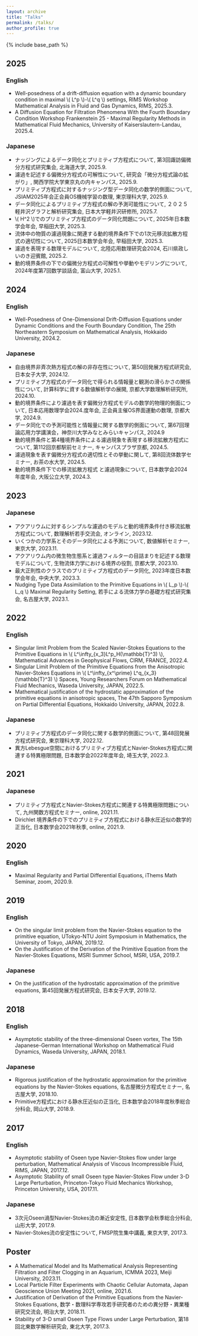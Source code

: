 ```yaml
---
layout: archive
title: "Talks"
permalink: /talks/
author_profile: true
---
```


{% include base_path %}

## 2025
<!--### English-->
### English
* Well-posedness of a drift-diffusion equation with a dynamic boundary condition in maximal \\( L^p \\)-\\( L^q \\) settings, RIMS Workshop Mathematical Analysis in Fluid and Gas Dynamics, RIMS, 2025.3.
* A Diffusion Equation for Filtration Phenomena With the Fourth Boundary Condition
Workshop Frankenstein 25 - Maximal Regularity Methods in Mathematical Fluid Mechanics, University of Kaiserslautern-Landau, 2025.4.

### Japanese
* ナッジングによるデータ同化とプリミティブ方程式について, 第3回諏訪偏微分方程式研究集会, 北海道大学, 2025.9.
* 濾過を記述する偏微分方程式の可解性について, 研究会「微分方程式論の拡がり」, 関西学院大学東京丸の内キャンパス, 2025.9.
* プリミティブ方程式に対するナッジング型データ同化の数学的側面について, JSIAM2025年会正会員OS機械学習の数理, 東京理科大学, 2025.9.
* データ同化によるプリミティブ方程式の解の予測可能性について, ２０２５軽井沢グラフと解析研究集会, 日本大学軽井沢研修所, 2025.7.
* \\( H^2 \\)でのプリミティブ方程式のデータ同化問題について, 2025年日本数学会年会, 早稲田大学, 2025.3.
* 流体中の物質の濾過現象に関連する動的境界条件下での1次元移流拡散方程式の適切性について, 2025日本数学会年会, 早稲田大学, 2025.3.
* 濾過を表現する数理モデルについて, 北陸応用数理研究会2024, 石川県政しいのき迎賓館, 2025.2.
* 動的境界条件の下での偏微分方程式の可解性や挙動やモデリングについて, 2024年度第7回数学談話会, 富山大学, 2025.1.


## 2024
### English
* Well-Posedness of One-Dimensional Drift-Diffusion Equations under Dynamic Conditions and the Fourth Boundary Condition, The 25th Northeastern Symposium on Mathematical Analysis, Hokkaido University, 2024.2.

### Japanese
* 自由境界非斉次熱方程式の解の非存在性について, 第50回発展方程式研究会, 日本女子大学, 2024.12.
* プリミティブ方程式のデータ同化で得られる情報量と観測の滑らかさの関係性について, 計算科学に資する数値解析学の展開, 京都大学数理解析研究所, 2024.10.
* 動的境界条件により濾過を表す偏微分方程式モデルの数学的物理的側面について, 日本応用数理学会2024.度年会, 正会員主催OS界面運動の数理, 京都大学, 2024.9.
* データ同化での予測可能性と情報量に関する数学的側面について, 第67回理論応用力学講演会，神奈川大学みなとみらいキャンパス, 2024.9
* 動的境界条件と第4種境界条件による濾過現象を表現する移流拡散方程式について, 第112回京都駅前セミナー, キャンパスプラザ京都, 2024.5.
* 濾過現象を表す偏微分方程式の適切性とその挙動に関して, 第8回流体数学セミナー, お茶の水大学, 2024.5.
* 動的境界条件下での移流拡散方程式 と濾過現象について, 日本数学会2024年度年会, 大阪公立大学, 2024.3.

## 2023
<!--### English-->
### Japanese
* アクアリウムに対するシンプルな濾過のモデルと動的境界条件付き移流拡散方程式について, 数理解析若手交流会, オンライン, 2023.12.
* いくつかの力学系とそのデータ同化による予測について, 数値解析セミナー, 東京大学, 2023.11.
* アクアリウム内の微生物生態系と濾過フィルターの目詰まりを記述する数理モデルについて, 生物流体力学における境界の役割, 京都大学, 2023.10.
* 最大正則性のクラスでのプリミティブ方程式のデータ同化, 2023年度日本数学会年会, 中央大学, 2023.3.
* Nudging Type Data Assimilation to the Primitive Equations in \\( L_p \\)-\\( L_q \\) Maximal Regularity Setting, 若手による流体力学の基礎方程式研究集会, 名古屋大学, 2023.1.
 
## 2022
### English
* Singular limit Problem from the Scaled Navier-Stokes Equations to the Primitive Equations in \\( L^\infty_{x_3}L^p_H(\mathbb{T}^3) \\), Mathematical Advances in Geophysical Flows, CIRM, FRANCE, 2022.4.
* Singular Limit Problem of the Primitive Equations from the Anisotropic Navier-Stokes Equations in \\( L^\infty_{x^\prime} L^q_{x_3} (\mathbb{T}^3) \\) Spaces, Young Researchers Forum on Mathematical Fluid Mechanics, Waseda University, JAPAN, 2022.5.
* Mathematical justification of the hydrostatic approximation of the primitive equations in anisotropic spaces, The 47th Sapporo Symposium on Partial Differential Equations, Hokkaido University, JAPAN, 2022.8.

### Japanese
* プリミティブ方程式のデータ同化に関する数学的側面について, 第48回発展方程式研究会, 東京理科大学, 2022.12.
* 異方Lebesgue空間におけるプリミティブ方程式とNavier-Stokes方程式に関連する特異極限問題, 日本数学会2022年度年会, 埼玉大学, 2022.3.

## 2021
<!--### English-->
### Japanese
* プリミティブ方程式とNavier-Stokes方程式に関連する特異極限問題について, 九州関数方程式セミナー, online, 2021.11.
* Dirichlet 境界条件の下でのプリミティブ方程式における静水圧近似の数学的正当化, 日本数学会2021年秋季, online, 2021.9.

## 2020
### English
* Maximal Regularity and Partial Differential Equations, iThems Math Seminar, zoom, 2020.9.
<!--### Japanese-->

## 2019
### English
* On the singular limit problem from the Navier-Stokes equation to the primitive equation, UTokyo-NTU Joint Symposium in Mathematics, the University of Tokyo, JAPAN, 2019.12.
* On the Justification of the Derivation of the Primitive Equation from the Navier-Stokes Equations, MSRI Summer School, MSRI, USA, 2019.7.

### Japanese
* On the justification of the hydrostatic approximation of the primitive equations, 第45回発展方程式研究会, 日本女子大学, 2019.12.

## 2018
### English
* Asymptotic stability of the three-dimensional Oseen vortex, The 15th Japanese-German International Workshop on Mathematical Fluid Dynamics, Waseda University, JAPAN, 2018.1.

### Japanese
* Rigorous justification of the hydrostatic approximation for the primitive equations by the Navier-Stokes equations, 名古屋微分方程式セミナー, 名古屋大学, 2018.10.
* Primitive方程式における静水圧近似の正当化, 日本数学会2018年度秋季総合分科会, 岡山大学, 2018.9.

## 2017
### English
* Asymptotic stability of Oseen type Navier-Stokes flow under large perturbation, Mathematical Analysis of Viscous Incompressible Fluid, RIMS, JAPAN, 2017.12.
* Asymptotic Stability of small Oseen type Navier-Stokes Flow under 3-D Large Perturbation, Princeton-Tokyo Fluid Mechanics Workshop, Princeton University, USA, 2017.11.

### Japanese
* 3次元Oseen渦型Navier-Stokes流の漸近安定性, 日本数学会秋季総合分科会, 山形大学, 2017.9.
* Navier-Stokes流の安定性について, FMSP院生集中講義, 東京大学, 2017.3.

## Poster
* A Mathematical Model and Its Mathematical Analysis Representing Filtration and Filter Clogging in an Aquarium, ICMMA 2023, Meiji University, 2023.11.
* Local Particle Filter Experiments with Chaotic Cellular Automata, Japan Geoscience Union Meeting 2021, online, 2021.6.
* Justification of Derivation of the Primitive Equations from the Navier-Stokes Equations, 数学・数理科学専攻若手研究者のための異分野・異業種研究交流会, 明治大学, 2018.11.
* Stability of 3-D small Oseen Type Flows under Large Perturbation, 第18回北東数学解析研究会, 東北大学, 2017.3.